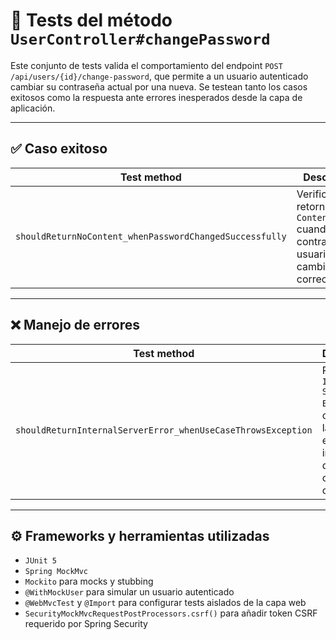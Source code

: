 # 🧪 Tests del método `UserController#changePassword`

Este conjunto de tests valida el comportamiento del endpoint `POST /api/users/{id}/change-password`, que permite a un usuario autenticado cambiar su contraseña actual por una nueva. Se testean tanto los casos exitosos como la respuesta ante errores inesperados desde la capa de aplicación.

---

## ✅ Caso exitoso

| Test method | Descripción |
|-------------|-------------|
| `shouldReturnNoContent_whenPasswordChangedSuccessfully` | Verifica que se retorna `204 No Content` cuando la contraseña del usuario es cambiada correctamente. |

---

## ❌ Manejo de errores

| Test method | Descripción |
|-------------|-------------|
| `shouldReturnInternalServerError_whenUseCaseThrowsException` | Retorna `500 Internal Server Error` si el caso de uso lanza una excepción inesperada durante el cambio de contraseña. |

---

## ⚙️ Frameworks y herramientas utilizadas

- `JUnit 5`
- `Spring MockMvc`
- `Mockito` para mocks y stubbing
- `@WithMockUser` para simular un usuario autenticado
- `@WebMvcTest` y `@Import` para configurar tests aislados de la capa web
- `SecurityMockMvcRequestPostProcessors.csrf()` para añadir token CSRF requerido por Spring Security
